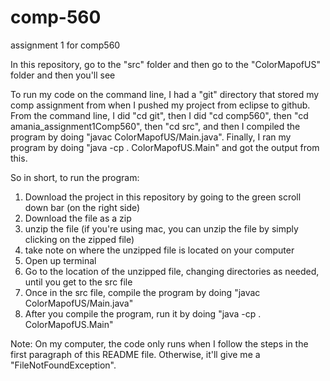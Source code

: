 # comp-560
assignment 1 for comp560

In this repository, go to the "src" folder and then go to the "ColorMapofUS" folder and then you'll see 


To run my code on the command line, I had a "git" directory that stored my comp assignment from when I pushed my project from eclipse to github. From the command line, I did "cd git", then I did "cd comp560", then "cd amania_assignment1Comp560", then "cd src", and then I compiled the program by doing "javac ColorMapofUS/Main.java". Finally, I ran my program by doing "java -cp . ColorMapofUS.Main" and got the output from this.


So in short, to run the program:

1. Download the project in this repository by going to the green scroll down bar (on the right side)
2. Download the file as a zip
3. unzip the file (if you're using mac, you can unzip the file by simply clicking on the zipped file)
4. take note on where the unzipped file is located on your computer
5. Open up terminal
6. Go to the location of the unzipped file, changing directories as needed, until you get to the src file
7. Once in the src file, compile the program by doing "javac ColorMapofUS/Main.java"
8. After you compile the program, run it by doing "java -cp . ColorMapofUS.Main"

Note: On my computer, the code only runs when I follow the steps in the first paragraph of this README file. Otherwise, it'll give me a "FileNotFoundException".
